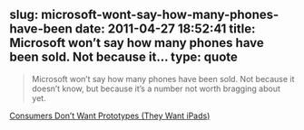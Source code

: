 slug: microsoft-wont-say-how-many-phones-have-been
date: 2011-04-27 18:52:41
title: Microsoft won’t say how many phones have been sold. Not because it...
type: quote
---

> Microsoft won’t say how many phones have been sold. Not because it doesn’t know, but because it’s a number not worth bragging about yet.

[Consumers Don’t Want Prototypes (They Want iPads)](http://www.readwriteweb.com/archives/consumers_dont_want_prototypes_they_want_ipads.php)
